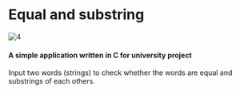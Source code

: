 # Equal and substring

![4](https://user-images.githubusercontent.com/45263429/58904716-5b22b480-8708-11e9-8976-05a2c053ca86.png)

#### A simple application written in C for university project

Input two words (strings) to check whether the words are equal and substrings of each others. 



